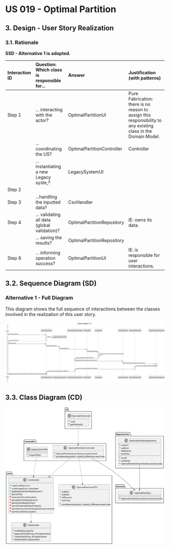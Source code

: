 # US 019 - Optimal Partition

## 3. Design - User Story Realization 

### 3.1. Rationale

**SSD - Alternative 1 is adopted.**

| Interaction ID | Question: Which class is responsible for... | Answer               | Justification (with patterns)                                                                                 |
|:-------------  |:--------------------- |:---------------------|:--------------------------------------------------------------------------------------------------------------|
| Step 1  		 |	... interacting with the actor? | OptimalPartitionUI         | Pure Fabrication: there is no reason to assign this responsibility to any existing class in the Domain Model. |
| 			  		 |	... coordinating the US? | OptimalPartitionController | Controller                                                                                                    |
| 			  		 |	... instantiating a new Legacy syste,? | LegacySystemUI         |                                                        |
| Step 2  		 |							 |                      |                                                                                                               |
| Step 3  		 |	...handling the inputted data? | CsvHandler                 |                                                              |
| Step 4 		 |	... validating all data (global validation)? | OptimalPartitionRepository                | IE: owns its data.                                                                                            |                                                                                     | 
| 			  		 |	... saving the results? | OptimalPartitionRepository        |                                                                                        | 
| Step 8  		 |	... informing operation success?| OptimalPartitionUI       | IE: is responsible for user interactions.                                                                     | 


## 3.2. Sequence Diagram (SD)

### Alternative 1 - Full Diagram

This diagram shows the full sequence of interactions between the classes involved in the realization of this user story.

![Sequence Diagram - Full](svg/SD.svg)


## 3.3. Class Diagram (CD)

![Class Diagram](svg/CD.svg)